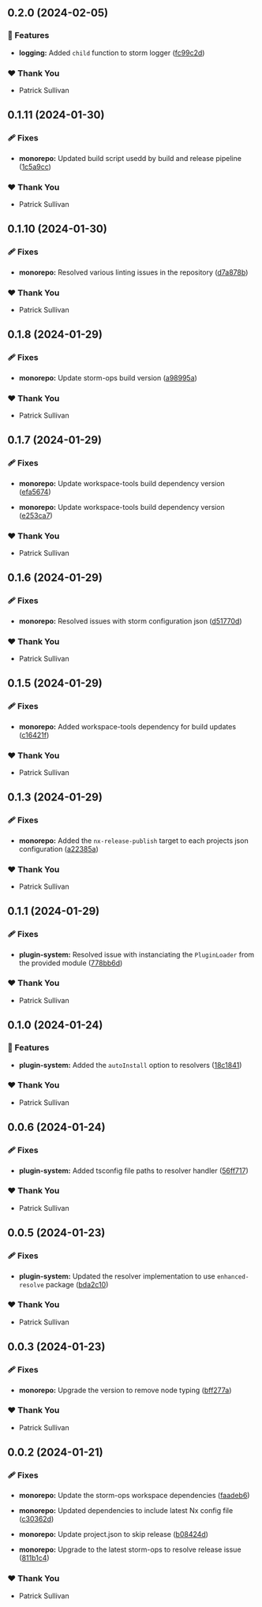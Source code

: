 ## 0.2.0 (2024-02-05)


### 🚀 Features

- **logging:** Added `child` function to storm logger ([fc99c2d](https://github.com/storm-software/storm-stack/commit/fc99c2d))


### ❤️  Thank You

- Patrick Sullivan

## 0.1.11 (2024-01-30)

### 🩹 Fixes

-   **monorepo:** Updated build script usedd by build and release pipeline ([1c5a9cc](https://github.com/storm-software/storm-stack/commit/1c5a9cc))

### ❤️ Thank You

-   Patrick Sullivan

## 0.1.10 (2024-01-30)

### 🩹 Fixes

-   **monorepo:** Resolved various linting issues in the repository ([d7a878b](https://github.com/storm-software/storm-stack/commit/d7a878b))

### ❤️ Thank You

-   Patrick Sullivan

## 0.1.8 (2024-01-29)

### 🩹 Fixes

-   **monorepo:** Update storm-ops build version ([a98995a](https://github.com/storm-software/storm-stack/commit/a98995a))

### ❤️ Thank You

-   Patrick Sullivan

## 0.1.7 (2024-01-29)

### 🩹 Fixes

-   **monorepo:** Update workspace-tools build dependency version ([efa5674](https://github.com/storm-software/storm-stack/commit/efa5674))

-   **monorepo:** Update workspace-tools build dependency version ([e253ca7](https://github.com/storm-software/storm-stack/commit/e253ca7))

### ❤️ Thank You

-   Patrick Sullivan

## 0.1.6 (2024-01-29)

### 🩹 Fixes

-   **monorepo:** Resolved issues with storm configuration json ([d51770d](https://github.com/storm-software/storm-stack/commit/d51770d))

### ❤️ Thank You

-   Patrick Sullivan

## 0.1.5 (2024-01-29)

### 🩹 Fixes

-   **monorepo:** Added workspace-tools dependency for build updates ([c16421f](https://github.com/storm-software/storm-stack/commit/c16421f))

### ❤️ Thank You

-   Patrick Sullivan

## 0.1.3 (2024-01-29)

### 🩹 Fixes

-   **monorepo:** Added the `nx-release-publish` target to each projects json configuration ([a22385a](https://github.com/storm-software/storm-stack/commit/a22385a))

### ❤️ Thank You

-   Patrick Sullivan

## 0.1.1 (2024-01-29)

### 🩹 Fixes

-   **plugin-system:** Resolved issue with instanciating the `PluginLoader` from the provided module ([778bb6d](https://github.com/storm-software/storm-stack/commit/778bb6d))

### ❤️ Thank You

-   Patrick Sullivan

## 0.1.0 (2024-01-24)

### 🚀 Features

-   **plugin-system:** Added the `autoInstall` option to resolvers ([18c1841](https://github.com/storm-software/storm-stack/commit/18c1841))

### ❤️ Thank You

-   Patrick Sullivan

## 0.0.6 (2024-01-24)

### 🩹 Fixes

-   **plugin-system:** Added tsconfig file paths to resolver handler ([56ff717](https://github.com/storm-software/storm-stack/commit/56ff717))

### ❤️ Thank You

-   Patrick Sullivan

## 0.0.5 (2024-01-23)

### 🩹 Fixes

-   **plugin-system:** Updated the resolver implementation to use `enhanced-resolve` package ([bda2c10](https://github.com/storm-software/storm-stack/commit/bda2c10))

### ❤️ Thank You

-   Patrick Sullivan

## 0.0.3 (2024-01-23)

### 🩹 Fixes

-   **monorepo:** Upgrade the version to remove node typing ([bff277a](https://github.com/storm-software/storm-stack/commit/bff277a))

### ❤️ Thank You

-   Patrick Sullivan

## 0.0.2 (2024-01-21)

### 🩹 Fixes

-   **monorepo:** Update the storm-ops workspace dependencies ([faadeb6](https://github.com/storm-software/storm-stack/commit/faadeb6))

-   **monorepo:** Updated dependencies to include latest Nx config file ([c30362d](https://github.com/storm-software/storm-stack/commit/c30362d))

-   **monorepo:** Update project.json to skip release ([b08424d](https://github.com/storm-software/storm-stack/commit/b08424d))

-   **monorepo:** Upgrade to the latest storm-ops to resolve release issue ([811b1c4](https://github.com/storm-software/storm-stack/commit/811b1c4))

### ❤️ Thank You

-   Patrick Sullivan
